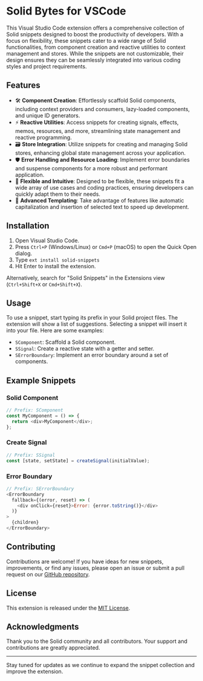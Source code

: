 # Solid Bytes for VSCode

This Visual Studio Code extension offers a comprehensive collection of Solid snippets designed to boost the productivity of developers. With a focus on flexibility, these snippets cater to a wide range of Solid functionalities, from component creation and reactive utilities to context management and stores. While the snippets are not customizable, their design ensures they can be seamlessly integrated into various coding styles and project requirements.

## Features

- 🛠️ **Component Creation**: Effortlessly scaffold Solid components, including context providers and consumers, lazy-loaded components, and unique ID generators.
- ⚡ **Reactive Utilities**: Access snippets for creating signals, effects, memos, resources, and more, streamlining state management and reactive programming.
- 🗃️ **Store Integration**: Utilize snippets for creating and managing Solid stores, enhancing global state management across your application.
- 🛡️ **Error Handling and Resource Loading**: Implement error boundaries and suspense components for a more robust and performant application.
- 🌟 **Flexible and Intuitive**: Designed to be flexible, these snippets fit a wide array of use cases and coding practices, ensuring developers can quickly adapt them to their needs.
- 🚀 **Advanced Templating**: Take advantage of features like automatic capitalization and insertion of selected text to speed up development.

## Installation

1. Open Visual Studio Code.
2. Press `Ctrl+P` (Windows/Linux) or `Cmd+P` (macOS) to open the Quick Open dialog.
3. Type `ext install solid-snippets`
4. Hit Enter to install the extension.

Alternatively, search for "Solid Snippets" in the Extensions view (`Ctrl+Shift+X` or `Cmd+Shift+X`).

## Usage

To use a snippet, start typing its prefix in your Solid project files. The extension will show a list of suggestions. Selecting a snippet will insert it into your file. Here are some examples:

- `SComponent`: Scaffold a Solid component.
- `SSignal`: Create a reactive state with a getter and setter.
- `SErrorBoundary`: Implement an error boundary around a set of components.

## Example Snippets

### Solid Component

```js
// Prefix: SComponent
const MyComponent = () => {
  return <div>MyComponent</div>;
};
```

### Create Signal

```js
// Prefix: SSignal
const [state, setState] = createSignal(initialValue);
```

### Error Boundary

```js
// Prefix: SErrorBoundary
<ErrorBoundary
  fallback={(error, reset) => (
    <div onClick={reset}>Error: {error.toString()}</div>
  )}
>
  {children}
</ErrorBoundary>
```

## Contributing

Contributions are welcome! If you have ideas for new snippets, improvements, or find any issues, please open an issue or submit a pull request on our [GitHub repository](https://github.com/blazeshomida/solid-snippets).

## License

This extension is released under the [MIT License](LICENSE).

## Acknowledgments

Thank you to the Solid community and all contributors. Your support and contributions are greatly appreciated.

---

Stay tuned for updates as we continue to expand the snippet collection and improve the extension.
